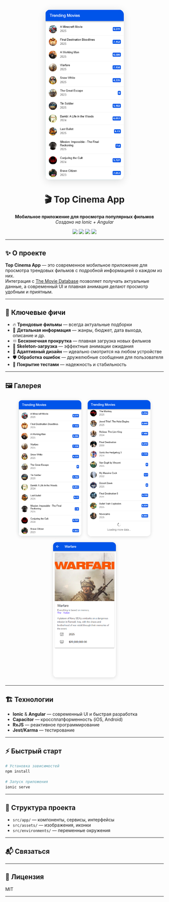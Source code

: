 <p align="center">
  <img src="screenshots/Screenshot%200.png" alt="Top Cinema App" width="250" style="border-radius:16px; box-shadow:0 4px 24px #0002;">
</p>

<h1 align="center">🎬 Top Cinema App</h1>
<p align="center">
  <b>Мобильное приложение для просмотра популярных фильмов</b><br>
  <i>Создано на Ionic + Angular</i>
</p>

<p align="center">
  <a href="https://ionicframework.com/"><img src="https://img.shields.io/badge/Ionic-5A67D8?style=for-the-badge&logo=ionic&logoColor=white"/></a>
  <a href="https://angular.io/"><img src="https://img.shields.io/badge/Angular-DD0031?style=for-the-badge&logo=angular&logoColor=white"/></a>
  <img src="https://img.shields.io/badge/Capacitor-119EFF?style=for-the-badge&logo=capacitor&logoColor=white"/>
  <img src="https://img.shields.io/badge/RxJS-B7178C?style=for-the-badge&logo=reactivex&logoColor=white"/>
</p>

---

## ✨ О проекте

**Top Cinema App** — это современное мобильное приложение для просмотра трендовых фильмов с подробной информацией о каждом из них.  
Интеграция с [The Movie Database](https://www.themoviedb.org/) позволяет получать актуальные данные, а современный UI и плавная анимация делают просмотр удобным и приятным.

---

## 🚀 Ключевые фичи

- 🔥 **Трендовые фильмы** — всегда актуальные подборки
- 🧩 **Детальная информация** — жанры, бюджет, дата выхода, описание и др.
- ♾️ **Бесконечная прокрутка** — плавная загрузка новых фильмов
- 🦴 **Skeleton-загрузка** — эффектные анимации ожидания
- 📱 **Адаптивный дизайн** — идеально смотрится на любом устройстве
- 🛡️ **Обработка ошибок** — дружелюбные сообщения для пользователя
- 🧪 **Покрытие тестами** — надежность и стабильность

---

## 🖼️ Галерея

<p align="center">
  <img src="screenshots/Screenshot%200.png" alt="Скриншот 1" width="200" style="margin:8px; border-radius:12px; box-shadow:0 2px 12px #0002;">
  <img src="screenshots/Screenshot%201.png" alt="Скриншот 2" width="200" style="margin:8px; border-radius:12px; box-shadow:0 2px 12px #0002;">
  <img src="screenshots/Screenshot%202.png" alt="Скриншот 3" width="200" style="margin:8px; border-radius:12px; box-shadow:0 2px 12px #0002;">
</p>

---

## 🏗️ Технологии

- **Ionic** & **Angular** — современный UI и быстрая разработка
- **Capacitor** — кроссплатформенность (iOS, Android)
- **RxJS** — реактивное программирование
- **Jest/Karma** — тестирование

---

## ⚡ Быстрый старт

```bash
# Установка зависимостей
npm install

# Запуск приложения
ionic serve
```

---

## 📂 Структура проекта

- `src/app/` — компоненты, сервисы, интерфейсы
- `src/assets/` — изображения, иконки
- `src/environments/` — переменные окружения

---

## 📬 Связаться

<!-- Добавьте свои контакты ниже, если нужно -->

---

## 📝 Лицензия

MIT

---
